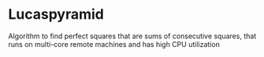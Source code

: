 Lucaspyramid
============

Algorithm to find perfect squares that are sums of consecutive squares, that runs on multi-core remote machines and has high CPU utilization